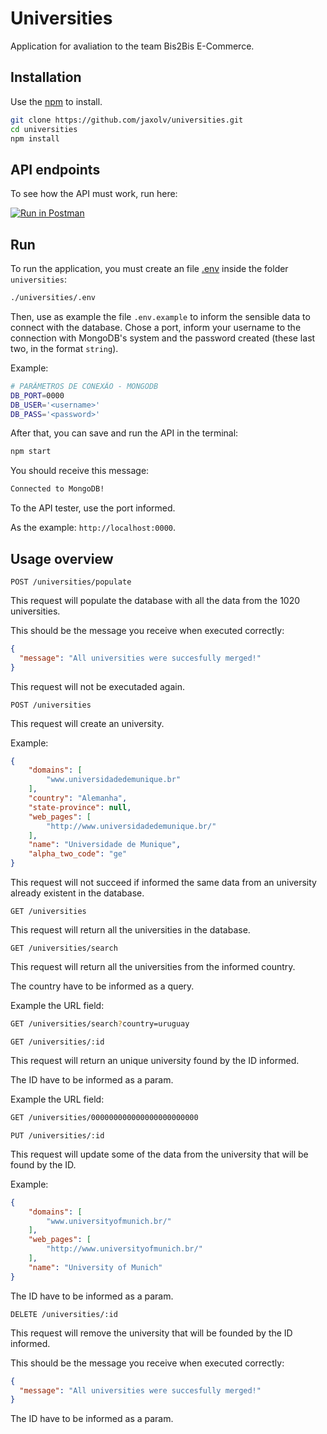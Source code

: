 # Universities

Application for avaliation to the team Bis2Bis E-Commerce.


## Installation

Use the [npm](https://www.npmjs.com/) to install.

```bash
git clone https://github.com/jaxolv/universities.git
cd universities
npm install
```

## API endpoints

To see how the API must work, run here:

[![Run in Postman](https://run.pstmn.io/button.svg)](https://app.getpostman.com/run-collection/23352447-d4e4b552-7bdc-47d6-8f40-cc21b1b85185?action=collection%2Ffork&collection-url=entityId%3D23352447-d4e4b552-7bdc-47d6-8f40-cc21b1b85185%26entityType%3Dcollection%26workspaceId%3Dd8639506-d2bf-4cd4-8206-57d775d5182a)


## Run

To run the application, you must create an file [.env](https://www.npmjs.com/package/dotenv) inside the folder `universities`:

```bash
./universities/.env
```

Then, use as example the file ```.env.example``` to inform the sensible data to connect with the database. Chose a port, inform your username to the connection with MongoDB's system and the password created (these last two, in the format `string`).

Example:
```bash
# PARÂMETROS DE CONEXÃO - MONGODB
DB_PORT=0000
DB_USER='<username>'
DB_PASS='<password>'
```

After that, you can save and run the API in the terminal:

```bash
npm start
```

You should receive this message:
```bash
Connected to MongoDB!
```

To the API tester, use the port informed.

As the example: `http://localhost:0000`.

## Usage overview

`POST /universities/populate`

This request will populate the database with all the data from the 1020 universities.

This should be the message you receive when executed correctly:
```json
{
  "message": "All universities were succesfully merged!"
}
```

This request will not be executaded again.

`POST /universities`

This request will create an university.

Example:
```json
{
    "domains": [
        "www.universidadedemunique.br"
    ],
    "country": "Alemanha",
    "state-province": null,
    "web_pages": [
        "http://www.universidadedemunique.br/"
    ],
    "name": "Universidade de Munique",
    "alpha_two_code": "ge"
}
```

This request will not succeed if informed the same data from an university already existent in the database.


`GET /universities`

This request will return all the universities in the database.

`GET /universities/search`

This request will return all the universities from the informed country.

The country have to be informed as a query.

Example the URL field:
```bash
GET /universities/search?country=uruguay
```

`GET /universities/:id`

This request will return an unique university found by the ID informed.

The ID have to be informed as a param.

Example the URL field:
```bash
GET /universities/000000000000000000000000
```


`PUT /universities/:id`

This request will update some of the data from the university that will be found by the ID.

Example:
```json
{
    "domains": [
        "www.universityofmunich.br/"
    ],
    "web_pages": [
        "http://www.universityofmunich.br/"
    ],
    "name": "University of Munich"
}
```

The ID have to be informed as a param.

`DELETE /universities/:id`

This request will remove the university that will be founded by the ID informed.

This should be the message you receive when executed correctly:
```json
{
  "message": "All universities were succesfully merged!"
}
```

The ID have to be informed as a param.
